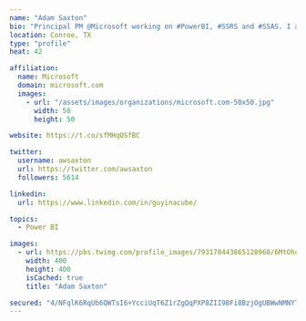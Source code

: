 ```yaml
---
name: "Adam Saxton"
bio: "Principal PM @Microsoft working on #PowerBI, #SSRS and #SSAS. I also go by @GuyInACube"
location: Conroe, TX
type: "profile"
heat: 42

affiliation:
  name: Microsoft
  domain: microsoft.com
  images:
    - url: "/assets/images/organizations/microsoft.com-50x50.jpg"
      width: 50
      height: 50

website: https://t.co/sfMHqOSfBC

twitter:
  username: awsaxton
  url: https://twitter.com/awsaxton
  followers: 5614

linkedin:
  url: https://www.linkedin.com/in/guyinacube/

topics:
  - Power BI

images:
  - url: https://pbs.twimg.com/profile_images/793178443865128960/6MtOhub__400x400.jpg
    width: 400
    height: 400
    isCached: true
    title: "Adam Saxton"

secured: "4/NFqlK6RqUb6QWTsI6+YcciUqT6Z1rZgQqPXP8ZII9BFi8BzjOgUBWwNMNYTkBceb7jsCXFwOUowWF0RJT4AhS1/Yh58U1t9hvigv00ztD5ZSQ4Prz/0d7iUb5kpDnr+XiZIBKUMjlV7MOw6V72asPXQt9B3P5fH0Dh4jjgJXr8LoWApLw7xAxn9g3sZB2d70mJ1bWQ+MVoCAfO15/ussGK3KNkuvPUZpaEKWgLsVp4hA7IQPO8zfLTTtXd5ojA62+5nnWTt/nBDnRvANMHgJJw5V4kMbBgNVdiyqx6k5lihc9HccLMyL2/CxEHaDMQ6s8rmaAxTs8ES/PEe/8pG+rTRsU1WwVkzk34mGGYtAm4fjgDNnh6veMiox55CY2BTZq7nnNmw0Q2qcTfAeP2IgH2Qg3IjDEaYJIIvb4loe4=;5mHH090TjvjllAxA+htyNA=="
---
```



